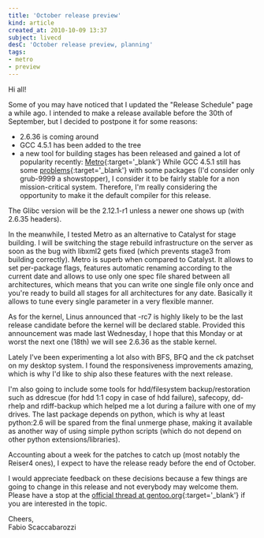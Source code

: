 ```yaml
---
title: 'October release preview'
kind: article
created_at: 2010-10-09 13:37
subject: livecd
desC: 'October release preview, planning'
tags:
- metro
- preview
---
```

Hi all!

Some of you may have noticed that I updated the "Release Schedule" page a while ago.
I intended to make a release available before the 30th of September, but I decided to postpone it for some reasons:

* 2.6.36 is coming around
* GCC 4.5.1 has been added to the tree
* a new tool for building stages has been released and gained a lot of popularity recently: [Metro](http://www.funtoo.org/en/metro/tutorial/){:target='_blank'}
While GCC 4.5.1 still has some [problems](http://bugs.gentoo.org/show_bug.cgi?id=296658){:target='_blank'} with some packages (I'd consider only grub-9999 a showstopper), I consider it to be fairly stable for a non mission-critical system. Therefore, I'm really considering the opportunity to make it the default compiler for this release.  

<!--MORE-->

The Glibc version will be the 2.12.1-r1 unless a newer one shows up (with 2.6.35 headers).

In the meanwhile, I tested Metro as an alternative to Catalyst for stage building. I will be switching the stage rebuild infrastructure on the server as soon as the bug with libxml2 gets fixed (which prevents stage3 from building correctly). Metro is superb when compared to Catalyst. It allows to set per-package flags, features automatic renaming according to the current date and allows to use only one spec file shared between all architectures, which means that you can write one single file only once and you're ready to build all stages for all architectures for any date. Basically it allows to tune every single parameter in a very flexible manner.

As for the kernel, Linus announced that -rc7 is highly likely to be the last release candidate before the kernel will be declared stable. Provided this announcement was made last Wednesday, I hope that this Monday or at worst the next one (18th) we will see 2.6.36 as the stable kernel.

Lately I've been experimenting a lot also with BFS, BFQ and the ck patchset on my desktop system. I found the responsiveness improvements amazing, which is why I'd like to ship also these features with the next release.

I'm also going to include some tools for hdd/filesystem backup/restoration such as ddrescue (for hdd 1:1 copy in case of hdd failure), safecopy, dd-rhelp and rdiff-backup which helped me a lot during a failure with one of my drives. The last package depends on python, which is why at least python:2.6 will be spared from the final unmerge phase, making it available as another way of using simple python scripts (which do not depend on other python extensions/libraries).

Accounting about a week for the patches to catch up (most notably the Reiser4 ones), I expect to have the release ready before the end of October.

I would appreciate feedback on these decisions because a few things are going to change in this release and not everybody may welcome them. Please have a stop at the [official thread at gentoo.org](http://forums.gentoo.org/viewtopic-t-841256.html){:target='_blank'} if you are interested in the topic.

Cheers,  
Fabio Scaccabarozzi
